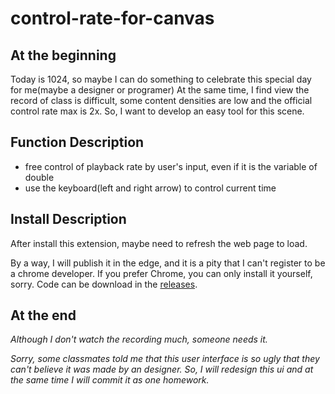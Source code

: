 # control-rate-for-canvas

## At the beginning

Today is 1024, so maybe I can do something to celebrate this special day for me(maybe a designer or programer)
At the same time, I find view the record of class is difficult, some content densities are low and the official control rate max is 2x. So, I want to develop an easy tool for this scene.

## Function Description

* free control of playback rate by user's input, even if it is the variable of double
* use the keyboard(left and right arrow) to control current time

## Install Description

After install this extension, maybe need to refresh the web page to load.  

By a way, I will publish it in the edge, and it is a pity that I can't register to be a chrome developer. If you prefer Chrome, you can only install it yourself, sorry.
Code can be download in the [releases](https://github.com/wujinhjun/control-rate-for-canvas/releases).

## At the end

*Although I don't watch the recording much, someone needs it.*

*Sorry, some classmates told me that this user interface is so ugly that they can't believe it was made by an designer. So, I will redesign this ui and at the same time I will commit it as one homework.*
